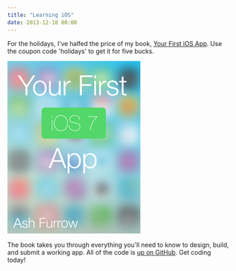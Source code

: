 ```yaml
---
title: "Learning iOS"
date: 2013-12-18 00:00
---
```


<p>For the holidays, I've halfed the price of my book, <a href="https://leanpub.com/your-first-ios-app/">Your First iOS App</a>. Use the coupon code 'holidays' to get it for five bucks. </p>

<img src="/img/import/blog/learning-ios/2EA155248551468EBDB8D723F0CBB351.png" class="img-responsive" />

<p>The book takes you through everything you'll need to know to design, build, and submit a working app. All of the code is <a href="https://github.com/AshFurrow/Your-First-iOS-App">up on GitHub</a>. Get coding today!</p>

<!-- more -->

